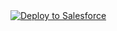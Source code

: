 <a href="https://githubsfdeploy.herokuapp.com?owner=jakekarl3&repo=pluck&ref=main">
  <img alt="Deploy to Salesforce"
       src="https://raw.githubusercontent.com/afawcett/githubsfdeploy/master/deploy.png">
</a>
